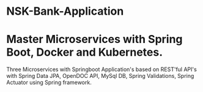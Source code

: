 # NSK-Bank-Application
# Master Microservices with Spring Boot, Docker and Kubernetes.
Three Microservices with Springboot Application's based on REST'ful API's with Spring Data JPA, OpenDOC API, MySql DB, Spring Validations, Spring Actuator using Spring framework.
